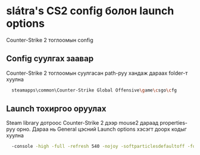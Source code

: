 
# slátra's CS2 config болон launch options

Counter-Strike 2 тоглоомын config


## Config суулгах заавар

Counter-Strike 2 тоглоомын суулгасан path-руу хандаж дараах folder-т хуулна

```bash
  steamapps\common\Counter-Strike Global Offensive\game\csgo\cfg
```


## Launch тохиргоо оруулах

Steam library дотроос Counter-Strike 2 дээр mouse2 дараад properties-руу орно. Дараа нь General цэсний Launch options хэсэгт доорх кодыг хуулна

```bash
  -console -high -full -refresh 540 -nojoy -softparticlesdefaultoff -forcenovsync -limitvsconst +cl_forcepreload 1 +sv_lan 1 +fps_max 0 +r_drawparticles 0 +mat_disable_fancy_blending 1 +r_dynamic 0 +violence_hblood 0
```
    